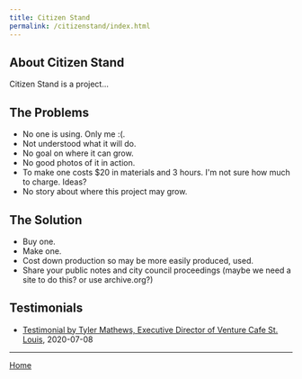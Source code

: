 ```yaml
---
title: Citizen Stand
permalink: /citizenstand/index.html
---
```


## About Citizen Stand

Citizen Stand is a project...

## The Problems

- No one is using. Only me :(.
- Not understood what it will do.
- No goal on where it can grow.
- No good photos of it in action.
- To make one costs $20 in materials and 3 hours. I'm not sure how much to charge. Ideas?
- No story about where this project may grow.

## The Solution

- Buy one.
- Make one.
- Cost down production so may be more easily produced, used.
- Share your public notes and city council proceedings (maybe we need a site to do this? or use archive.org?)

## Testimonials

- <a href="/citizenstand/testimonial-tyler.wav">Testimonial by Tyler Mathews, Executive Director of Venture Cafe St. Louis</a>, 2020-07-08

---

<a href="/">Home</a>
